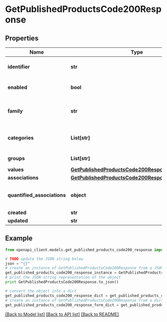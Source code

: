 # GetPublishedProductsCode200Response


## Properties
Name | Type | Description | Notes
------------ | ------------- | ------------- | -------------
**identifier** | **str** | Published product identifier, i.e. the value of the only &#x60;pim_catalog_identifier&#x60; attribute | 
**enabled** | **bool** | Whether the published product is enable | [optional] [default to True]
**family** | **str** | &lt;a href&#x3D;&#39;api-reference.html#Family&#39;&gt;Family&lt;/a&gt; code from which the published product inherits its attributes and attributes requirements | [optional] [default to 'null']
**categories** | **List[str]** | Codes of the &lt;a href&#x3D;&#39;api-reference.html#Category&#39;&gt;categories&lt;/a&gt; in which the published product is classified | [optional] 
**groups** | **List[str]** | Codes of the groups to which the published product belong | [optional] 
**values** | [**GetPublishedProductsCode200ResponseValues**](GetPublishedProductsCode200ResponseValues.md) |  | [optional] 
**associations** | [**GetPublishedProductsCode200ResponseAssociations**](GetPublishedProductsCode200ResponseAssociations.md) |  | [optional] 
**quantified_associations** | **object** | Warning: associations with quantities are not compatible with the published products. The response will always be empty. | [optional] 
**created** | **str** | Date of creation | [optional] 
**updated** | **str** | Date of the last update | [optional] 

## Example

```python
from openapi_client.models.get_published_products_code200_response import GetPublishedProductsCode200Response

# TODO update the JSON string below
json = "{}"
# create an instance of GetPublishedProductsCode200Response from a JSON string
get_published_products_code200_response_instance = GetPublishedProductsCode200Response.from_json(json)
# print the JSON string representation of the object
print GetPublishedProductsCode200Response.to_json()

# convert the object into a dict
get_published_products_code200_response_dict = get_published_products_code200_response_instance.to_dict()
# create an instance of GetPublishedProductsCode200Response from a dict
get_published_products_code200_response_form_dict = get_published_products_code200_response.from_dict(get_published_products_code200_response_dict)
```
[[Back to Model list]](../README.md#documentation-for-models) [[Back to API list]](../README.md#documentation-for-api-endpoints) [[Back to README]](../README.md)


